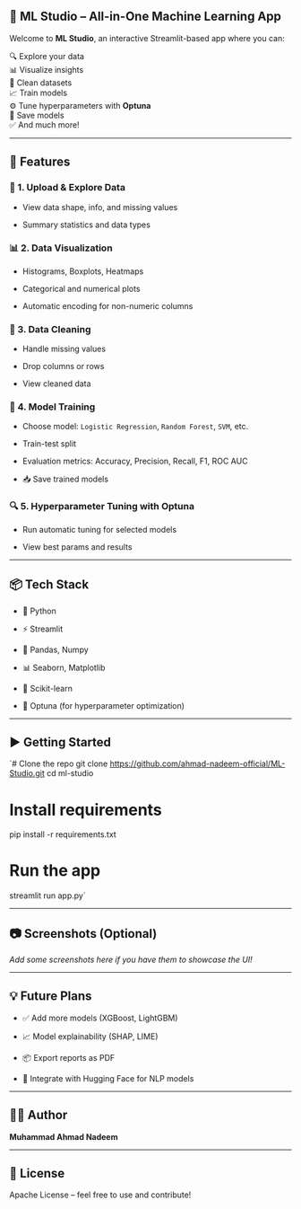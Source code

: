 🧠 ML Studio – All-in-One Machine Learning App
----------------------------------------------

Welcome to **ML Studio**, an interactive Streamlit-based app where you can:

🔍 Explore your data  
📊 Visualize insights  
🧹 Clean datasets  
📈 Train models  
⚙️ Tune hyperparameters with **Optuna**  
📝 Save models  
✅ And much more!

* * *

🚀 Features
-----------

### 📁 1. Upload & Explore Data

*   View data shape, info, and missing values
    
*   Summary statistics and data types
    

### 📊 2. Data Visualization

*   Histograms, Boxplots, Heatmaps
    
*   Categorical and numerical plots
    
*   Automatic encoding for non-numeric columns
    

### 🧹 3. Data Cleaning

*   Handle missing values
    
*   Drop columns or rows
    
*   View cleaned data
    

### 🧪 4. Model Training

*   Choose model: `Logistic Regression`, `Random Forest`, `SVM`, etc.
    
*   Train-test split
    
*   Evaluation metrics: Accuracy, Precision, Recall, F1, ROC AUC
    
*   📥 Save trained models
    

### 🔍 5. Hyperparameter Tuning with Optuna

*   Run automatic tuning for selected models
    
*   View best params and results
    

* * *

📦 Tech Stack
-------------

*   🐍 Python
    
*   ⚡ Streamlit
    
*   📘 Pandas, Numpy
    
*   📊 Seaborn, Matplotlib
    
*   🤖 Scikit-learn
    
*   🔧 Optuna (for hyperparameter optimization)
    

* * *

▶️ Getting Started
------------------

`# Clone the repo
git clone https://github.com/ahmad-nadeem-official/ML-Studio.git
cd ml-studio

# Install requirements
pip install -r requirements.txt

# Run the app
streamlit run app.py` 

* * *

📷 Screenshots (Optional)
-------------------------

_Add some screenshots here if you have them to showcase the UI!_

* * *

💡 Future Plans
---------------

*   ✅ Add more models (XGBoost, LightGBM)
    
*   📈 Model explainability (SHAP, LIME)
    
*   📦 Export reports as PDF
    
*   🧠 Integrate with Hugging Face for NLP models
    

* * *

🧑‍💻 Author
------------
**Muhammad Ahmad Nadeem**  
* * *

📃 License
----------

Apache License – feel free to use and contribute!